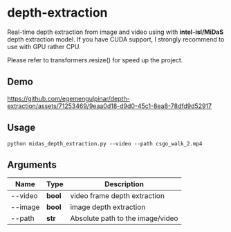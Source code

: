 # depth-extraction
Real-time depth extraction from image and video using with **intel-isl/MiDaS** depth extraction model.
If you have CUDA support, I strongly recommend to use with GPU rather CPU.

Please refer to transformers.resize() for speed up the project.
## Demo


https://github.com/egemengulpinar/depth-extraction/assets/71253469/9eaa0d18-d9d0-45c1-8ea8-78dfd9d52917





## Usage

```shell
python midas_depth_extraction.py --video --path csgo_walk_2.mp4
```

## Arguments 
| Name             | Type | Description 
| ----------------- | ------------- | ----------- |
| --video | **bool** | video frame depth extraction |
| --image | **bool** | image depth extraction |
| --path | **str** | Absolute path to the image/video |
